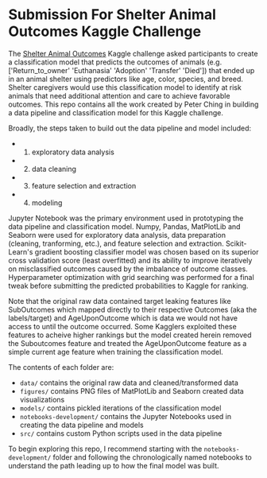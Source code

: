 # Submission For Shelter Animal Outcomes Kaggle Challenge

The [Shelter Animal Outcomes](https://www.kaggle.com/c/shelter-animal-outcomes) Kaggle challenge asked participants to create a classification model that predicts the outcomes of animals (e.g. ['Return_to_owner' 'Euthanasia' 'Adoption' 'Transfer' 'Died']) that ended up in an animal shelter using predictors like age, color, species, and breed. Shelter caregivers would use this classification model to identify at risk animals that need additional attention and care to achieve favorable outcomes. This repo contains all the work created by Peter Ching in building a data pipeline and classification model for this Kaggle challenge.

Broadly, the steps taken to build out the data pipeline and model included:
+ 1. exploratory data analysis
+ 2. data cleaning
+ 3. feature selection and extraction
+ 4. modeling

Jupyter Notebook was the primary environment used in prototyping the data pipeline and classification model. Numpy, Pandas, MatPlotLib and Seaborn were used for exploratory data analysis, data preparation (cleaning, tranforming, etc.), and feature selection and extraction. Scikit-Learn's gradient boosting classifier model was chosen based on its superior cross validation score (least overfitted) and its ability to improve iteratively on misclassified outcomes caused by the imbalance of outcome classes. Hyperparameter optimization with grid searching was performed for a final tweak before submitting the predicted probabilities to Kaggle for ranking.

Note that the original raw data contained target leaking features like SubOutcomes which mapped directly to their respective Outcomes (aka the labels/target) and AgeUponOutcome which is data we would not have access to until the outcome occurred. Some Kagglers exploited these features to acheive higher rankings but the model created herein removed the Suboutcomes feature and treated the AgeUponOutcome feature as a simple current age feature when training the classification model.

The contents of each folder are:
+ `data/` contains the original raw data and cleaned/transformed data
+ `figures/` contains PNG files of MatPlotLib and Seaborn created data visualizations
+ `models/` contains pickled iterations of the classification model
+ `notebooks-development/` contains the Jupyter Notebooks used in creating the data pipeline and models
+ `src/` contains custom Python scripts used in the data pipeline

To begin exploring this repo, I recommend starting with the `notebooks-development/` folder and following the chronologically named notebooks to understand the path leading up to how the final model was built.

